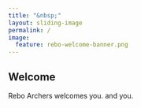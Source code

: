 ```yaml
---
title: "&nbsp;"
layout: sliding-image
permalink: /
image:
  feature: rebo-welcome-banner.png
---
```


## Welcome

Rebo Archers welcomes you. and you.
